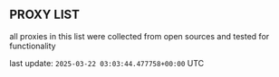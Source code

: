 ## PROXY LIST

all proxies in this list were collected from open sources and tested for functionality

last update: `2025-03-22 03:03:44.477758+00:00` UTC